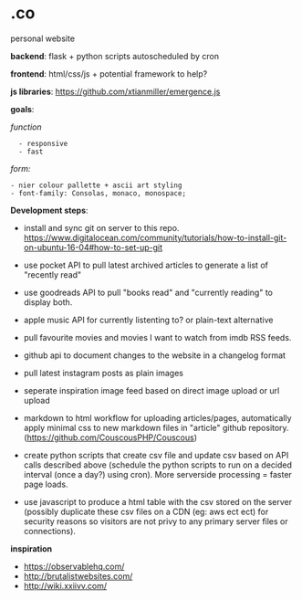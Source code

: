 # .co
personal website

<b>backend</b>: flask + python scripts autoscheduled by cron

<b>frontend</b>: html/css/js + potential framework to help?

<b>js libraries</b>: https://github.com/xtianmiller/emergence.js

<b>goals</b>:
  
  <i>function</i>

      - responsive
      - fast

  <i>form:</i>

    - nier colour pallette + ascii art styling
    - font-family: Consolas, monaco, monospace;

<b>Development steps</b>:
  
  - install and sync git on server to this repo. https://www.digitalocean.com/community/tutorials/how-to-install-git-on-ubuntu-16-04#how-to-set-up-git
  
  - use pocket API to pull latest archived articles to generate a list of "recently read"
  
  - use goodreads API to pull "books read" and "currently reading" to display both.
  
  - apple music API for currently listenting to? or plain-text alternative
  
  - pull favourite movies and movies I want to watch from imdb RSS feeds.
  
  - github api to document changes to the website in a changelog format
  
  - pull latest instagram posts as plain images

  - seperate inspiration image feed based on direct image upload or url upload
  
  - markdown to html workflow for uploading articles/pages, automatically apply minimal css to new markdown files in "article" github repository. (https://github.com/CouscousPHP/Couscous)
  
  - create python scripts that create csv file and update csv based on API calls described above (schedule the python scripts to run on a decided interval (once a day?) using cron). More serverside processing = faster page loads.
  
  - use javascript to produce a html table with the csv stored on the server (possibly duplicate these csv files on a CDN (eg: aws ect ect) for security reasons so visitors are not privy to any primary server files or connections).


<b>inspiration</b>
- https://observablehq.com/
- http://brutalistwebsites.com/
- http://wiki.xxiivv.com/
